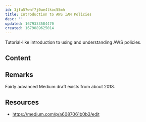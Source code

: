 ```yaml
---
id: 3jfu57wnf7j0ue4lkoc55mh
title: Introduction to AWS IAM Policies
desc: ''
updated: 1679333584470
created: 1679089625014
---
```


Tutorial-like introduction to using and understanding AWS policies.

## Content

## Remarks

Fairly advanced Medium draft exists from about 2018.

## Resources

- https://medium.com/p/a6087061b0b3/edit